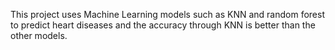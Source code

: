 This project uses Machine Learning models such as KNN and random forest to predict heart diseases and the accuracy through KNN is better than the other models.

